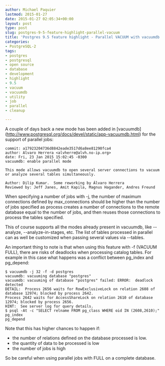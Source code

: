 ```yaml
---
author: Michael Paquier
lastmod: 2015-01-27
date: 2015-01-27 02:05:34+00:00
layout: post
type: post
slug: postgres-9-5-feature-highlight-parallel-vacuum
title: 'Postgres 9.5 feature highlight - Parallel VACUUM with vacuumdb'
categories:
- PostgreSQL-2
tags:
- postgres
- postgresql
- open source
- database
- development
- highlight
- 9.5
- vacuum
- vacuumdb
- utility
- job
- parallel
- cleanup

---
```


A couple of days back a new mode has been added in [vacuumdb]
(http://www.postgresql.org/docs/devel/static/app-vacuumdb.html) for the
support of parallel jobs:

    commit: a17923204736d8842eade3517d6a8ee81290fca4
    author: Alvaro Herrera <alvherre@alvh.no-ip.org>
    date: Fri, 23 Jan 2015 15:02:45 -0300
    vacuumdb: enable parallel mode

    This mode allows vacuumdb to open several server connections to vacuum
    or analyze several tables simultaneously.

    Author: Dilip Kumar.  Some reworking by Álvaro Herrera
    Reviewed by: Jeff Janes, Amit Kapila, Magnus Hagander, Andres Freund

When specifying a number of jobs with -j, the number of maximum connections
defined by max\_connections should be higher than the number of jobs specified
as process creates a number of connections to the remote database equal to
the number of jobs, and then reuses those connections to process the tables
specified.

This of course supports all the modes already present in vacuumdb, like
--analyze, --analyze-in-stages, etc. The list of tables processed in
parallel can as well be customized when passing several values via --tables.

An important thing to note is that when using this feature with -f (VACUUM
FULL), there are risks of deadlocks when processing catalog tables. For
example in this case what happens was a conflict between pg\_index and
pg\_depend:

    $ vacuumdb -j 32 -f -d postgres
    vacuumdb: vacuuming database "postgres"
    vacuumdb: vacuuming of database "postgres" failed: ERROR:  deadlock detected
    DETAIL:  Process 2656 waits for RowExclusiveLock on relation 2608 of database 12974; blocked by process 2642.
    Process 2642 waits for AccessShareLock on relation 2610 of database 12974; blocked by process 2656.
    HINT:  See server log for query details.
    $ psql -At -c "SELECT relname FROM pg_class WHERE oid IN (2608,2610);"
    pg_index
    pg_depend

Note that this has higher chances to happen if:

  * the number of relations defined on the database processed is low.
  * the quantity of data to be processed is low
  * the number of jobs is high

So be careful when using parallel jobs with FULL on a complete database.
